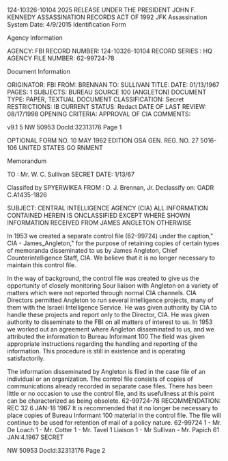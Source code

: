 124-10326-10104 2025 RELEASE UNDER THE PRESIDENT JOHN F. KENNEDY ASSASSINATION RECORDS ACT OF 1992
JFK Assassination System Date: 4/9/2015
Identification Form

Agency Information

AGENCY: FBI
RECORD NUMBER: 124-10326-10104
RECORD SERIES : HQ
AGENCY FILE NUMBER: 62-99724-78

Document Information

ORIGINATOR: FBI
FROM: BRENNAN
TO: SULLIVAN
TITLE:
DATE: 01/13/1967
PAGES: 1
SUBJECTS: BUREAU SOURCE 100 (ANGLETON)
DOCUMENT TYPE: PAPER, TEXTUAL DOCUMENT
CLASSIFICATION: Secret
RESTRICTIONS: IB
CURRENT STATUS: Redact
DATE OF LAST REVIEW: 08/17/1998
OPENING CRITERIA: APPROVAL OF CIA
COMMENTS:

v9.1 5
NW 50953 DocId:32313176 Page 1

OPTIONAL FORM NO. 10
MAY 1962 EDITION
GSA GEN. REG. NO. 27
5016-106
UNITED STATES GO RNMENT

Memorandum

TO : Mr. W. C. Sullivan SECRET DATE: 1/13/67

Classifed by SPYERWIKEA
FROM : D. J. Brennan, Jr. Declassify on: OADR
C.A1435-1826

SUBJECT: CENTRAL INTELLIGENCE AGENCY (CIA) ALL INFORMATION CONTAINED
HEREIN IS ONCLASSIFIED
EXCEPT WHERE SHOWN
INFORMATION RECEIVED FROM JAMES ANGLETON OTHERWISE

In 1953 we created a separate control file
(62-99724) under the caption," CIA - James_Angleton," for
the purpose of retaining copies of certain types of
memoranda disseminated to us by James Angleton, Chief
Counterintelligence Staff, CIA. We believe that it is no
longer necessary to maintain this control file.

In the way of background, the control file was
created to give us the opportunity of closely monitoring
Sour liaison with Angleton on a variety of matters which were
not reported through normal CIA channels. CIA Directors
permitted Angleton to run several intelligence projects,
many of them with the Israeli Intelligence Service. He was
given authority by CIA to handle these projects and report
only to the Director, CIA. He was given authority to
disseminate to the FBI on all matters of interest to us.
In 1953 we worked out an agreement where Angleton disseminated
to us, and we attributed the information to Bureau Informant 100
The field was given appropriate instructions regarding the
handling and reporting of the information. This procedure is
still in existence and is operating satisfactorily.

The information disseminated by Angleton is filed
in the case file of an individual or an organization. The
control file consists of copies of communications already
recorded in separate case files. There has been little or
no occasion to use the control file, and its usefullness at
this point can be characterized as being obsolete. 62-99724-78
RECOMMENDATION: REC 32 6 JAN-18 1967
It is recommended that it no longer be necessary
to place copies of Bureau Informant 100 material in the control
file. The file will continue to be used for retention of mail
of a policy nature.
62-99724
1 - Mr. De Loach 1 - Mr. Cotter
1 - Mr. Tavel 1 Liaison
1 - Mr Sullivan - Mr. Papich
61 JAN:4.1967
SECRET

NW 50953 DocId:32313176 Page 2

